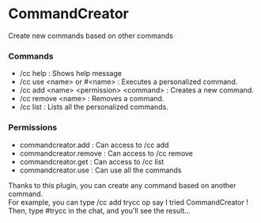 # CommandCreator
Create new commands based on other commands

### Commands
- /cc help : Shows help message
- /cc use \<name> or \#\<name> : Executes a personalized command.
- /cc add \<name> \<permission> \<command> : Creates a new command.
- /cc remove \<name> : Removes a command.
- /cc list : Lists all the personalized commands.

### Permissions
- commandcreator.add : Can access to /cc add
- commandcreator.remove : Can access to /cc remove
- commandcreator.get : Can access to /cc list
- commandcreator.use : Can use all the commands

Thanks to this plugin, you can create any command based on another command.
<br>For example, you can type /cc add trycc op say I tried CommandCreator !
<br>Then, type #trycc in the chat, and you'll see the result...
